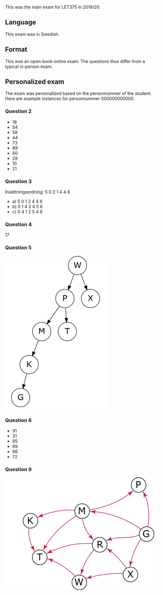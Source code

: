 This was the main exam for LET375 in 2019/20.

## Language

This exam was in Swedish.

## Format

This was an open-book online exam.
The questions thus differ from a typical in-person exam.

## Personalized exam

The exam was personalized based on the personnummer of the student.
Here are example instances for personnummer 000000000000.

### Question 2

* 18
* 84
* 58
* 44
* 73
* 89
* 60
* 29
* 10
* 21

### Question 3

Insättningsordning: 5 0 2 1 4 4 6

* a) 5 0 1 2 4 4 6
* b) 0 1 4 2 4 5 6
* c) 0 4 1 2 5 4 6

### Question 4

17

### Question 5

![Question 5 instance](q5-instance.png)

### Question 6

* 91
* 31
* 85
* 89
* 86
* 72

### Question 9

![Question 9 instance](q9-instance.png)
